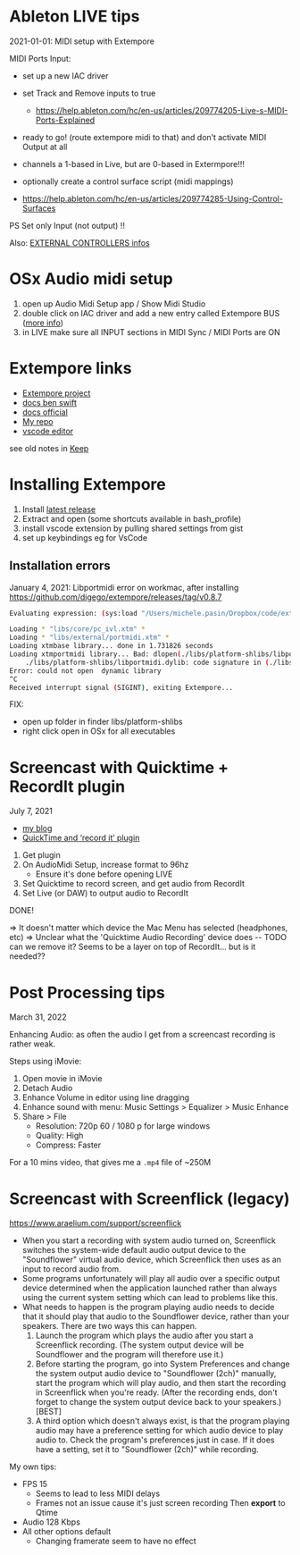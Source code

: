 



# Ableton LIVE tips

2021-01-01: MIDI setup with Extempore 

MIDI Ports Input:
* set up a new IAC driver 
* set Track and Remove inputs to true
	* https://help.ableton.com/hc/en-us/articles/209774205-Live-s-MIDI-Ports-Explained
* ready to go! (route extempore midi to that) and don’t activate MIDI Output at all

* channels a 1-based in Live, but are 0-based in Extermpore!!! 

* optionally create a control surface script (midi mappings)
* https://help.ableton.com/hc/en-us/articles/209774285-Using-Control-Surfaces

PS Set only Input (not output) !!

Also:
[EXTERNAL CONTROLLERS infos](https://www.musictech.net/guides/buyers-guide/best-controllers-ableton-live/) 



# OSx Audio midi setup 

1. open up Audio Midi Setup app / Show Midi Studio
2. double click on IAC driver and add a new entry called Extempore BUS ([more info](http://www.macosaudio.com/forums/viewtopic.php?f=7&t=11776))
3. in LIVE make sure all INPUT sections in MIDI Sync / MIDI Ports are ON 




# Extempore links

- [Extempore project](https://github.com/digego/extempore)
- [docs ben swift](http://benswift.me/2012/09/26/interacting-with-the-extempore-compiler/)
- [docs official](https://extemporelang.github.io/)
- [My repo](https://github.com/lambdamusic/xtm-hacking)
- [vscode editor](https://github.com/extemporelang/vscode-extempore)

see old notes in [Keep](https://keep.google.com/u/0/#LIST/1AWbHbR8F93f1Iz1dsKdzPo07aJL6nSjxdIoyDgDEpVoO4NI4Dq5wWMU0xmzhtak) 



# Installing Extempore

1. Install [latest release](https://github.com/digego/extempore/releases)
2. Extract and open (some shortcuts available in bash_profile)
3. install vscode extension by pulling shared settings from gist
4. set up keybindings eg for VsCode


## Installation errors


January 4, 2021: Libportmidi error on workmac, after installing https://github.com/digego/extempore/releases/tag/v0.8.7 

```bash
Evaluating expression: (sys:load "/Users/michele.pasin/Dropbox/code/extempore/xtm-hacking/init-extempore/LOAD_ALL.xtm")

Loading * "libs/core/pc_ivl.xtm" *
Loading * "libs/external/portmidi.xtm" *
Loading xtmbase library... done in 1.731826 seconds
Loading xtmportmidi library... Bad: dlopen(./libs/platform-shlibs/libportmidi.dylib, 9): no suitable image found.  Did find:
	./libs/platform-shlibs/libportmidi.dylib: code signature in (./libs/platform-shlibs/libportmidi.dylib) not valid for use in process using Library Validation: library load disallowed by system policy
Error: could not open  dynamic library
^C
Received interrupt signal (SIGINT), exiting Extempore...
```

FIX:  
* open up folder in finder libs/platform-shlibs
* right click open in OSx for all executables  




# Screencast with Quicktime + RecordIt plugin
July 7, 2021 

- [my blog](https://www.michelepasin.org/blog/2021/08/30/recordit-plugin/index.html)
- [QuickTime and ‘record it’ plugin](https://www.buildtoconnect.com/help/how-to-record-audio-on-your-mac)

1. Get plugin
2. On AudioMidi Setup, increase format to 96hz
	* Ensure it's done before opening LIVE
3. Set Quicktime to record screen, and get audio from RecordIt
4. Set Live (or DAW) to output audio to RecordIt 

DONE! 

=> It doesn't matter which device the Mac Menu has selected (headphones, etc)
=> Unclear what the 'Quicktime Audio Recording' device does -- TODO can we remove it? Seems to be a layer on top of RecordIt... but is it needed?? 



# Post Processing tips
March 31, 2022

Enhancing Audio: as often the audio I get from a screencast recording is rather weak. 

Steps using iMovie: 

1. Open movie in iMovie
2. Detach Audio
3. Enhance Volume in editor using line dragging
4. Enhance sound with menu: Music Settings > Equalizer > Music Enhance
5. Share > File 
	* Resolution: 720p 60 / 1080 p for large windows
	* Quality: High 
	* Compress: Faster 

For a 10 mins video, that gives me a `.mp4` file of ~250M 




# Screencast with Screenflick (legacy)
https://www.araelium.com/support/screenflick

*  When you start a recording with system audio turned on, Screenflick switches the system-wide default audio output device to the "Soundflower" virtual audio device, which Screenflick then uses as an input to record audio from. 
* Some programs unfortunately will play all audio over a specific output device determined when the application launched rather than always using the current system setting which can lead to problems like this.
* What needs to happen is the program playing audio needs to decide that it should play that audio to the Soundflower device, rather than your speakers. There are two ways this can happen.
 	1.	Launch the program which plays the audio after you start a Screenflick recording. (The system output device will be Soundflower and the program will therefore use it.)
 	2.	Before starting the program, go into System Preferences and change the system output audio device to "Soundflower (2ch)" manually, start the program which will play audio, and then start the recording in Screenflick when you're ready. (After the recording ends, don't forget to change the system output device back to your speakers.)
	[BEST]
	 3.	A third option which doesn't always exist, is that the program playing audio may have a preference setting for which audio device to play audio to. Check the program's preferences just in case. If it does have a setting, set it to "Soundflower (2ch)" while recording.

My own tips:
- FPS 15  
	- Seems to lead to less MIDI delays 
	- Frames not an issue cause it's just screen recording
Then **export** to Qtime
- Audio 128 Kbps
- All other options default
	- Changing framerate seem to have no effect 

